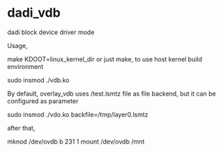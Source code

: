 # dadi_vdb
dadi block device driver mode


Usage,


make KDOOT=linux_kernel_dir 
or just make, to use host kernel build environment

sudo insmod ./vdb.ko

By default, overlay_vdb uses /test.lsmtz file as file backend, but it can be configured as parameter

sudo insmod ./vdo.ko backfile=/tmp/layer0.lsmtz


after that,

mknod /dev/ovdb b 231 1
mount /dev/ovdb /mnt


